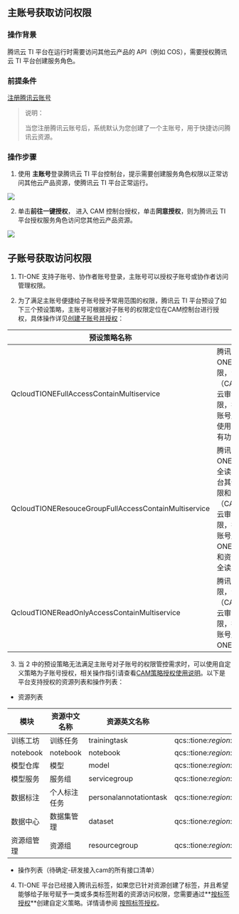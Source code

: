 ## 主账号获取访问权限
### 操作背景

腾讯云 TI 平台在运行时需要访问其他云产品的 API（例如 COS），需要授权腾讯云 TI 平台创建服务角色。

### 前提条件

[注册腾讯云账号](https://cloud.tencent.com/document/product/378/17985)

> 说明：
>
> 当您注册腾讯云账号后，系统默认为您创建了一个主账号，用于快捷访问腾讯云资源。

### 操作步骤

1. 使用 **主账号**登录腾讯云 TI 平台控制台，提示需要创建服务角色权限以正常访问其他云产品资源，使腾讯云 TI 平台正常运行。

![](https://qcloudimg.tencent-cloud.cn/raw/13d217e54e6103dd649d210c223ba587.png)

2. 单击**前往一键授权**， 进入 CAM 控制台授权，单击**同意授权**，则为腾讯云 TI 平台授权服务角色访问您其他云产品资源。

![](https://qcloudimg.tencent-cloud.cn/raw/aaef43fa7fa7ad812c9773d0e8b7f404.png)


## 子账号获取访问权限

1. TI-ONE 支持子账号、协作者账号登录，主账号可以授权子账号或协作者访问管理权限。

2. 为了满足主账号便捷给子账号授予常用范围的权限，腾讯云 TI 平台预设了如下三个预设策略，主账号可根据对子账号的权限定位在CAM控制台进行授权，具体操作详见[创建子账号并授权](https://cloud.tencent.com/document/product/598/54458)：

| 预设策略名称                                         | 功能描述                                                     |
| ---------------------------------------------------- | ------------------------------------------------------------ |
| QcloudTIONEFullAccessContainMultiservice             | 腾讯云 TI 平台 TI-ONE 全读写访问权限，包含部分云产品（CAM/TAG/monitor/云审计等）的只读权限，拥有该策略的子账号/协作者可以完整使用TI-ONE平台的所有功能 |
| QcloudTIONEResouceGroupFullAccessContainMultiservice | 腾讯云 TI 平台 TI-ONE 资源组管理模块全读写权限，包含平台其他模块的只读权限和部分云产品（CAM/TAG/monitor/云审计等）的只读权限，拥有该策略的子账号/协作者有 TI-ONE 平台的只读权限和资源组管理模块的全读写权限 |
| QcloudTIONEReadOnlyAccessContainMultiservice         | 腾讯云 TI 平台只读权限，包含其他云产品（CAM/TAG/monitor/云审计等）的只读权限，拥有该策略的子账号/协作者拥有 TI-ONE 平台的只读权限 |

3. 当 2 中的预设策略无法满足主账号对子账号的权限管控需求时，可以使用自定义策略为子账号授权，相关操作指引请查看[CAM策略授权使用说明](https://cloud.tencent.com/document/product/598/10600)。以下是平台支持授权的资源列表和操作列表：

- 资源列表

| 模块       | 资源中文名称 | 资源英文名称           | 授权策略中的资源描述方法                                     |
| ---------- | ------------ | ---------------------- | ------------------------------------------------------------ |
| 训练工坊   | 训练任务     | trainingtask           | qcs::tione:$region:$account:trainingtask/${trainingTaskId}   |
| notebook   | notebook     | notebook               | qcs::tione:$region:$account:notebook/${notebookId}           |
| 模型仓库   | 模型         | model                  | qcs::tione:$region:$account:model/${modelId}                 |
| 模型服务   | 服务组       | servicegroup           | qcs::tione:$region:$account:servicegroup/${servicegroupid}   |
| 数据标注   | 个人标注任务 | personalannotationtask | qcs::tione:$region:$account:personalannotationtask/${personalannotationtaskid} |
| 数据中心   | 数据集管理   | dataset                | qcs::tione:$region:$account:dataset/${datasetId}             |
| 资源组管理 | 资源组       | resourcegroup          | qcs::tione:$region:$account:resourcegroup/${resourcegroupId} |

- 操作列表（待确定-研发接入cam的所有接口清单）

4. TI-ONE 平台已经接入腾讯云标签，如果您已针对资源创建了标签，并且希望能够给子账号赋予一类或多类标签附着的资源访问权限，您需要通过**[按标签授权](https://console.cloud.tencent.com/cam/policy/createByTag)**创建自定义策略。详情请参阅 [按照标签授权](https://cloud.tencent.com/document/product/598/37739#.E6.8C.89.E6.A0.87.E7.AD.BE.E6.8E.88.E6.9D.83)。